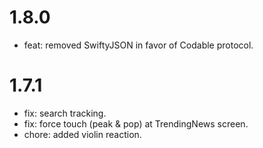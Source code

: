 # 1.8.0
- feat: removed SwiftyJSON in favor of Codable protocol.

# 1.7.1
- fix: search tracking.
- fix: force touch (peak & pop) at TrendingNews screen.
- chore: added violin reaction.
